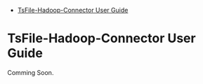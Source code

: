 <!-- TOC -->

- [TsFile-Hadoop-Connector User Guide](#tsfile-hadoop-connector-user-guide)

<!-- /TOC -->
# TsFile-Hadoop-Connector User Guide

Comming Soon.